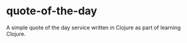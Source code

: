 # quote-of-the-day

A simple quote of the day service written in Clojure as part of learning Clojure.
